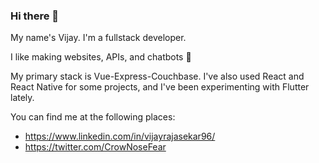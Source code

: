 ### Hi there 👋

My name's Vijay. I'm a fullstack developer.

I like making websites, APIs, and chatbots 🤖

My primary stack is Vue-Express-Couchbase. I've also used React and React Native for some projects, and I've been experimenting with Flutter lately. 

You can find me at the following places:
* https://www.linkedin.com/in/vijayrajasekar96/
* https://twitter.com/CrowNoseFear
